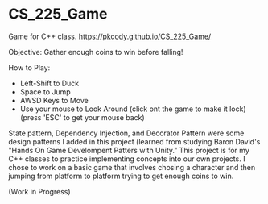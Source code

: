 # CS_225_Game
Game for C++ class. 
https://pkcody.github.io/CS_225_Game/

Objective: Gather enough coins to win before falling!

How to Play:
- Left-Shift to Duck
- Space to Jump
- AWSD Keys to Move
- Use your mouse to Look Around
(click ont the game to make it lock)
(press 'ESC' to get your mouse back)

State pattern, Dependency Injection, and Decorator Pattern were some design patterns I added in this project (learned from studying Baron David's "Hands On Game Develompent Patters with Unity." This project is for my C++ classes to practice implementing concepts into our own projects. I chose to work on a basic game that involves chosing a character and then jumping from platform to platform trying to get enough coins to win.


(Work in Progress)
